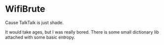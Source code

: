# WifiBrute

Cause TalkTalk is just shade.

It would take ages, but I was really bored. There is some small dictionary lib attached with some basic entropy.
